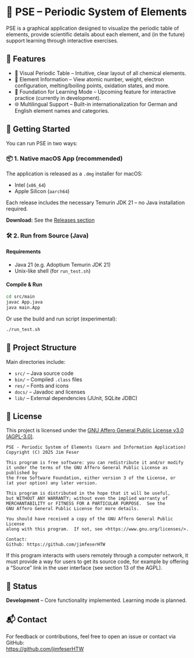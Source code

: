 # 🧪 PSE – Periodic System of Elements

PSE is a graphical application designed to visualize the periodic table of elements, provide scientific details about each element, and (in the future) support learning through interactive exercises.

## 📌 Features

- 🧬 Visual Periodic Table – Intuitive, clear layout of all chemical elements.
- 📖 Element Information – View atomic number, weight, electron configuration, melting/boiling points, oxidation states, and more.
- 🧪 Foundation for Learning Mode – Upcoming feature for interactive practice (currently in development).
- 🌐 Multilingual Support – Built-in internationalization for German and English element names and categories.

## 🚀 Getting Started

You can run PSE in two ways:

### 📦 1. Native macOS App (recommended)

The application is released as a `.dmg` installer for macOS:
- Intel (`x86_64`)
- Apple Silicon (`aarch64`)

Each release includes the necessary Temurin JDK 21 – no Java installation required.

**Download:** See the [Releases section](https://github.com/jimfeserHTW/PSE/releases)

### 🛠 2. Run from Source (Java)

#### Requirements

- Java 21 (e.g. Adoptium Temurin JDK 21)
- Unix-like shell (for `run_test.sh`)

#### Compile & Run

```bash
cd src/main
javac App.java
java main.App
```

Or use the build and run script (experimental):

```bash
./run_test.sh
```

## 📂 Project Structure

Main directories include:

- `src/` – Java source code  
- `bin/` – Compiled `.class` files  
- `res/` – Fonts and icons  
- `docs/` – Javadoc and licenses  
- `lib/` – External dependencies (JUnit, SQLite JDBC)

## 📜 License

This project is licensed under the [GNU Affero General Public License v3.0 (AGPL-3.0)](https://www.gnu.org/licenses/agpl-3.0.en.html).

```
PSE - Periodic System of Elements (Learn and Information Application)
Copyright (C) 2025 Jim Feser

This program is free software: you can redistribute it and/or modify
it under the terms of the GNU Affero General Public License as published by
the Free Software Foundation, either version 3 of the License, or
(at your option) any later version.

This program is distributed in the hope that it will be useful,
but WITHOUT ANY WARRANTY; without even the implied warranty of
MERCHANTABILITY or FITNESS FOR A PARTICULAR PURPOSE.  See the
GNU Affero General Public License for more details.

You should have received a copy of the GNU Affero General Public License
along with this program.  If not, see <https://www.gnu.org/licenses/>.

Contact:
Github: https://github.com/jimfeserHTW
```

If this program interacts with users remotely through a computer network, it must provide a way for users to get its source code, for example by offering a “Source” link in the user interface (see section 13 of the AGPL).

## 🧪 Status

**Development** – Core functionality implemented. Learning mode is planned.

## 📬 Contact

For feedback or contributions, feel free to open an issue or contact via GitHub:  
https://github.com/jimfeserHTW
